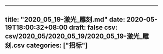 
---
title: "2020_05_19-激光_雕刻.md"
date: 2020-05-19T18:00:32+08:00
draft: false
csv: csv/2020_05/2020_05_19/2020_05_19-激光_雕刻.csv
categories: ["招标"]
---
